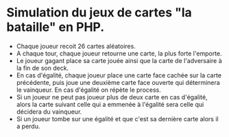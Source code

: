 # Simulation du jeux de cartes "la bataille" en PHP.
* Chaque joueur recoit 26 cartes aléatoires.
* A chaque tour, chaque joueur retourne une carte, la plus forte l'emporte.
* Le joueur gagant place sa carte jouée ainsi que la carte de l'adversaire à la fin de son deck.
* En cas d'égalité, chaque joueur place une carte face cachée sur la carte précédente, puis joue une deuxième carte face ouverte qui déterminera le vainqueur. En cas d'égalité on répète le process. 
* Si un joueur ne peut pas joueur plus de deux carte en cas d'égalité, alors la carte suivant celle qui a emmenée à l'égalité sera celle qui décidera du vainqueur.
* Si un joueur tombe sur une égalité et que c'est sa dernière carte alors il a perdu.